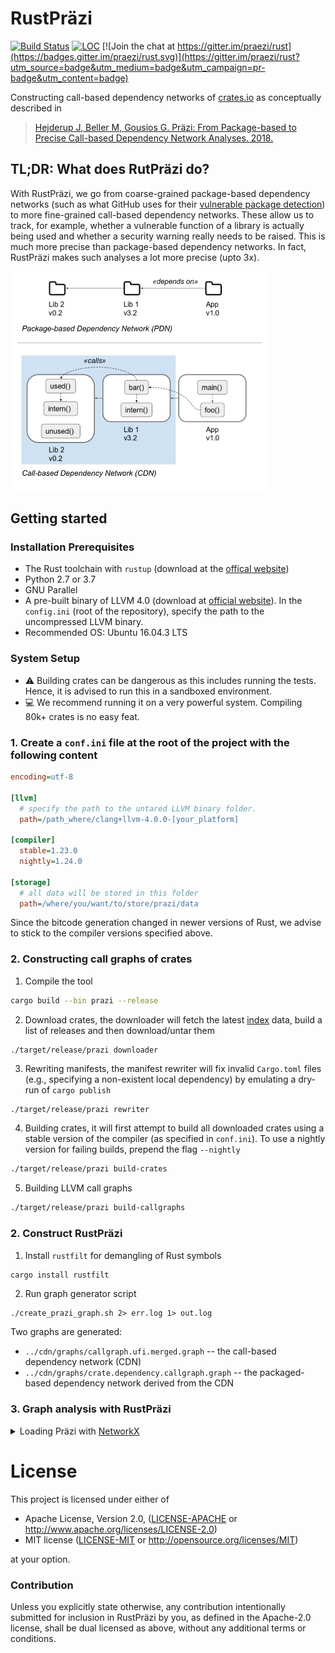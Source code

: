 # RustPräzi

[![Build Status](https://travis-ci.org/praezi/rust.svg?branch=master)](https://travis-ci.org/praezi/rust)
[![LOC](https://tokei.rs/b1/github/praezi/rust)](https://github.com/praezi/rust)
[![Join the chat at https://gitter.im/praezi/rust](https://badges.gitter.im/praezi/rust.svg)](https://gitter.im/praezi/rust?utm_source=badge&utm_medium=badge&utm_campaign=pr-badge&utm_content=badge)

Constructing call-based dependency networks of [crates.io](https://crates.io) as conceptually described in 

>[Hejderup J, Beller M, Gousios G. Präzi: From Package-based to Precise Call-based Dependency Network Analyses. 2018.](https://pure.tudelft.nl/portal/files/46926997/main2.pdf)

## TL;DR: What does RutPräzi do?

With RustPräzi, we go from coarse-grained package-based dependency networks (such as what GitHub uses for their [vulnerable package detection](https://help.github.com/articles/about-security-alerts-for-vulnerable-dependencies/)) to more fine-grained call-based dependency networks. These allow us to track, for example, whether a vulnerable function of a library is actually being used and whether a security warning really needs to be raised. This is much more precise than package-based dependency networks. In fact, RustPräzi makes such analyses a lot more precise (upto 3x).

![Package-based (PDN, above) versus Call-based Dependency Networks (CDN, below)](doc/pdn_cdn.png "Package-based (PDN, above) versus Call-based Dependency Networks (CDN, below)")

## Getting started

### Installation Prerequisites

- The Rust toolchain with `rustup` (download at the [offical website](https://www.rust-lang.org/en-US/install.html))
- Python 2.7 or 3.7
- GNU Parallel
- A pre-built binary of LLVM 4.0 (download at [official website](http://releases.llvm.org/download.html#4.0.0)). In the `config.ini` (root of the repository), specify the path to the uncompressed LLVM binary.
- Recommended OS: Ubuntu 16.04.3 LTS

### System Setup
- :warning: Building crates can be dangerous as this includes running the tests. Hence, it is advised to run this in a sandboxed environment.
- 💻 We recommend running it on a very powerful system. Compiling 80k+ crates is no easy feat.


### 1. Create a `conf.ini` file at the root of the project with the following content

```ini
encoding=utf-8

[llvm]
  # specify the path to the untared LLVM binary folder.
  path=/path_where/clang+llvm-4.0.0-[your_platform]

[compiler]
  stable=1.23.0
  nightly=1.24.0

[storage]
  # all data will be stored in this folder
  path=/where/you/want/to/store/prazi/data
```

Since the bitcode generation changed in newer versions of Rust, we advise to stick to the compiler versions specified above.



### 2. Constructing call graphs of crates

1. Compile the tool

``` bash
cargo build --bin prazi --release
```
2. Download crates, the downloader will fetch the latest [index](https://github.com/rust-lang/crates.io-index) data, build a list of releases and then download/untar them

```
./target/release/prazi downloader
```
3. Rewriting manifests, the manifest rewriter will fix invalid `Cargo.toml` files (e.g., specifying a non-existent local dependency) by emulating a dry-run of `cargo publish`

``` bash 
./target/release/prazi rewriter
```

4. Building crates, it will first attempt to build all downloaded crates using a stable version of the compiler (as specified in `conf.ini`). To use a nightly version for failing builds, prepend the flag `--nightly`

``` bash
./target/release/prazi build-crates
```

5. Building LLVM call graphs

``` bash
./target/release/prazi build-callgraphs
```

### 2. Construct RustPräzi

1. Install `rustfilt` for demangling of Rust symbols

```bash
cargo install rustfilt
```
2. Run graph generator script

```
./create_prazi_graph.sh 2> err.log 1> out.log
```
Two graphs are generated:
- `../cdn/graphs/callgraph.ufi.merged.graph` -- the call-based dependency network (CDN)
- `../cdn/graphs/crate.dependency.callgraph.graph` -- the packaged-based dependency network derived from the CDN

### 3. Graph analysis with RustPräzi




<details>

<summary>
Loading Präzi with <a href="https://networkx.github.io">NetworkX</a>
</summary>

``` python
import networkx as nx
import re

regex = r"^(.*?) \[label:"

def load_prazi(file):
    PRAZI = nx.DiGraph()
    with open(file) as f: #callgraph.ufi.merged.graph
        for line in f:
            if "->" not in line:
                g = re.match(regex, line)
                if g:
                     PRAZI.add_node(g.group(1).strip('"'))
                else:
                    print "error, could not extract node: %s" % line
            else:
                g = re.match('\W*"(.*)" -> "(.*)";', line)
                if g:
                     PRAZI.add_edge(g.group(1), g.group(2))
                else:
                    print "error, could not extract edge: %s" % line
    return PRAZI

def load_prazi_dep(file): 
    PRAZI_DEP = nx.DiGraph()
    with open(file) as f: #crate.dependency.callgraph.graph
        for line in f:
            if "io :: crates :: " in line:
                if "->" not in line:
                     PRAZI_DEP.add_node(line[:-2])
                else:
                    g = re.match('\W*"(.*)" -> "(.*)";', line)
                    if g and ("io :: crates" in g.group(1) and "io :: crates" in g.group(2)):
                         PRAZI_DEP.add_edge(g.group(1), g.group(2))
                    else:
                        print "skip edge: %s" % line
            else:
                continue
    return  PRAZI_DEP

```
</details>

# License

This project is licensed under either of

 * Apache License, Version 2.0, ([LICENSE-APACHE](LICENSE-APACHE) or
   http://www.apache.org/licenses/LICENSE-2.0)
 * MIT license ([LICENSE-MIT](LICENSE-MIT) or
   http://opensource.org/licenses/MIT)

at your option.

### Contribution

Unless you explicitly state otherwise, any contribution intentionally submitted
for inclusion in RustPräzi by you, as defined in the Apache-2.0 license, shall be
dual licensed as above, without any additional terms or conditions.

